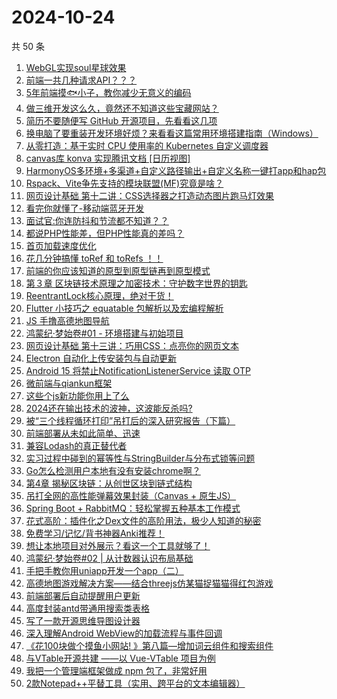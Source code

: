 # 2024-10-24

共 50 条

<!-- BEGIN JUEJIN -->
<!-- 最后更新时间 2024-10-24 04:01:21 +0800 -->
1. [WebGL实现soul星球效果](https://juejin.cn/post/7425249244850913280)
1. [前端一共几种请求API？？？](https://juejin.cn/post/7427265723947237376)
1. [5年前端摸🐟小子，教你减少无意义的编码](https://juejin.cn/post/7427400534908223497)
1. [做三维开发这么久，竟然还不知道这些宝藏网站？](https://juejin.cn/post/7427455855971450916)
1. [简历不要随便写 GitHub 开源项目，先看看这几项](https://juejin.cn/post/7428037052799123456)
1. [换电脑了要重装开发环境好烦？来看看这篇常用环境搭建指南（Windows）](https://juejin.cn/post/7427400534909534217)
1. [从零打造：基于实时 CPU 使用率的 Kubernetes 自定义调度器](https://juejin.cn/post/7427399875236528191)
1. [canvas库 konva 实现腾讯文档 [日历视图]](https://juejin.cn/post/7427279593503195170)
1. [HarmonyOS多环境+多渠道+自定义路径输出+自定义名称一键打app和hap包](https://juejin.cn/post/7427050728719368202)
1. [Rspack、Vite争先支持的模块联盟(MF)究竟是啥？](https://juejin.cn/post/7427173759713296393)
1. [网页设计基础 第十二讲：CSS选择器之打造动态图片跑马灯效果](https://juejin.cn/post/7427044452018044963)
1. [看完你就懂了-移动端蓝牙开发](https://juejin.cn/post/7427340152819040294)
1. [面试官:你连防抖和节流都不知道？？](https://juejin.cn/post/7427584197580488740)
1. [都说PHP性能差，但PHP性能真的差吗？](https://juejin.cn/post/7427455855941976076)
1. [首页加载速度优化](https://juejin.cn/post/7428130267556511744)
1. [花几分钟搞懂 toRef  和  toRefs ！！](https://juejin.cn/post/7427046474407411751)
1. [前端的你应该知道的原型到原型链再到原型模式](https://juejin.cn/post/7428824384775503898)
1. [第３章 区块链技术原理之加密技术：守护数字世界的钥匙](https://juejin.cn/post/7428037052799795200)
1. [ReentrantLock核心原理，绝对干货！](https://juejin.cn/post/7428778584884215818)
1. [Flutter 小技巧之 equatable 包解析以及宏编程解析](https://juejin.cn/post/7427468776994422803)
1. [JS 手撸高德地图导航](https://juejin.cn/post/7427141349483757595)
1. [鸿蒙纪·梦始卷#01 - 环境搭建与初始项目](https://juejin.cn/post/7427455855971008548)
1. [网页设计基础 第十三讲：巧用CSS：点亮你的网页文本](https://juejin.cn/post/7428627080424210471)
1. [Electron 自动化上传安装包与自动更新](https://juejin.cn/post/7428154064720412710)
1. [Android 15 将禁止NotificationListenerService 读取 OTP](https://juejin.cn/post/7428157656257478682)
1. [微前端与qiankun框架](https://juejin.cn/post/7428154082224226330)
1. [这些个js新功能你用上了么](https://juejin.cn/post/7427500757454307363)
1. [2024还在输出技术的波神，这波能反杀吗?](https://juejin.cn/post/7427173759713312777)
1. [被“三个线程循环打印”吊打后的深入研究报告（下篇）](https://juejin.cn/post/7426298186791534603)
1. [前端部署从未如此简单、迅速](https://juejin.cn/post/7428404247262068773)
1. [兼容Lodash的真正替代者](https://juejin.cn/post/7427303617114406950)
1. [实习过程中碰到的幂等性与StringBuilder与分布式锁等问题](https://juejin.cn/post/7428154034481233958)
1. [Go怎么检测用户本地有没有安装chrome啊？](https://juejin.cn/post/7426994375057014836)
1. [第4章 揭秘区块链：从创世区块到链式结构](https://juejin.cn/post/7428627080424128551)
1. [吊打全网的高性能弹幕效果封装（Canvas + 原生JS）](https://juejin.cn/post/7428247498861396022)
1. [Spring Boot + RabbitMQ：轻松掌握五种基本工作模式](https://juejin.cn/post/7426587845349015593)
1. [花式高阶：插件化之Dex文件的高阶用法，极少人知道的秘密](https://juejin.cn/post/7428216743166771212)
1. [免费学习/记忆/背书神器Anki推荐！](https://juejin.cn/post/7428154061935329290)
1. [想让本地项目对外展示？看这一个工具就够了！](https://juejin.cn/post/7428032840287797288)
1. [鸿蒙纪·梦始卷#02 | 从计数器认识布局基础](https://juejin.cn/post/7428138325347991604)
1. [手把手教你用uniapp开发一个app（二）](https://juejin.cn/post/7426914011558952986)
1. [高德地图游戏解决方案——结合threejs仿某猫捉猫猫得红包游戏](https://juejin.cn/post/7427584197580046372)
1. [前端部署后自动提醒用户更新](https://juejin.cn/post/7428793777984208896)
1. [高度封装antd带通用搜索类表格](https://juejin.cn/post/7427012657159290917)
1. [写了一款开源思维导图设计器](https://juejin.cn/post/7428409616080404506)
1. [深入理解Android WebView的加载流程与事件回调](https://juejin.cn/post/7427117832909553679)
1. [《花100块做个摸鱼小网站! 》第八篇—增加词云组件和搜索组件](https://juejin.cn/post/7428130267556937728)
1. [与VTable开源共建 ——以 Vue-VTable 项目为例](https://juejin.cn/post/7427354018715336715)
1. [我把一个管理端框架做成 npm 包了，非常好用](https://juejin.cn/post/7428619756934856754)
1. [2款Notepad++平替工具（实用、跨平台的文本编辑器）](https://juejin.cn/post/7427877864332230656)
<!-- END JUEJIN -->